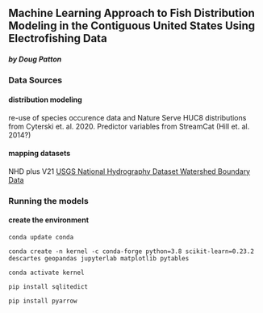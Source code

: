 ## Machine Learning Approach to Fish Distribution Modeling in the Contiguous United States Using Electrofishing Data 
##### by Doug Patton

### Data Sources
#### distribution modeling
re-use of species occurence data and Nature Serve HUC8 distributions from Cyterski et. al. 2020. Predictor variables from StreamCat (Hill et. al. 2014?)
#### mapping datasets
NHD plus V21
[USGS National Hydrography Dataset Watershed Boundary Data](https://prd-tnm.s3.amazonaws.com/index.html?prefix=StagedProducts/Hydrography/NHD/National/HighResolution/GDB/)

### Running the models
#### create the environment
`conda update conda` 

`conda create -n kernel -c conda-forge python=3.8 scikit-learn=0.23.2 descartes geopandas jupyterlab matplotlib pytables`

`conda activate kernel`

`pip install sqlitedict`

`pip install pyarrow`

